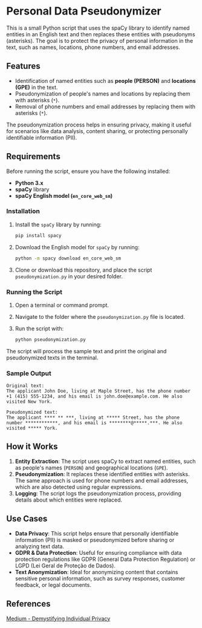 # Personal Data Pseudonymizer

This is a small Python script that uses the spaCy library to identify named entities in an English text and then replaces these entities with pseudonyms (asterisks). The goal is to protect the privacy of personal information in the text, such as names, locations, phone numbers, and email addresses.

## Features

- Identification of named entities such as **people (PERSON)** and **locations (GPE)** in the text.
- Pseudonymization of people's names and locations by replacing them with asterisks (`*`).
- Removal of phone numbers and email addresses by replacing them with asterisks (`*`).
  
The pseudonymization process helps in ensuring privacy, making it useful for scenarios like data analysis, content sharing, or protecting personally identifiable information (PII).

## Requirements

Before running the script, ensure you have the following installed:

- **Python 3.x**
- **spaCy** library
- **spaCy English model (`en_core_web_sm`)**

### Installation

1. Install the `spaCy` library by running:

    ```bash
    pip install spacy
    ```

2. Download the English model for `spaCy` by running:

    ```bash
    python -m spacy download en_core_web_sm
    ```

3. Clone or download this repository, and place the script `pseudonymization.py` in your desired folder.

### Running the Script

1. Open a terminal or command prompt.
2. Navigate to the folder where the `pseudonymization.py` file is located.
3. Run the script with:

    ```bash
    python pseudonymization.py
    ```

The script will process the sample text and print the original and pseudonymized texts in the terminal.

### Sample Output

```text
Original text:
The applicant John Doe, living at Maple Street, has the phone number +1 (415) 555-1234, and his email is john.doe@example.com. He also visited New York.

Pseudonymized text:
The applicant **** ** ***, living at ***** Street, has the phone number ************, and his email is ********@*****.***. He also visited ***** York.
```

## How it Works

1. **Entity Extraction**: The script uses spaCy to extract named entities, such as people's names (`PERSON`) and geographical locations (`GPE`).
2. **Pseudonymization**: It replaces these identified entities with asterisks. The same approach is used for phone numbers and email addresses, which are also detected using regular expressions.
3. **Logging**: The script logs the pseudonymization process, providing details about which entities were replaced.

## Use Cases

- **Data Privacy**: This script helps ensure that personally identifiable information (PII) is masked or pseudonymized before sharing or analyzing text data.
- **GDPR & Data Protection**: Useful for ensuring compliance with data protection regulations like GDPR (General Data Protection Regulation) or LGPD (Lei Geral de Proteção de Dados).
- **Text Anonymization**: Ideal for anonymizing content that contains sensitive personal information, such as survey responses, customer feedback, or legal documents.

## References

[Medium - Demystifying Individual Privacy](https://medium.com/@nick.ruberg/demystifying-individual-privacy-anonymization-and-pseudonymization-in-the-age-of-data-protection-0bf7055fc0fd)
